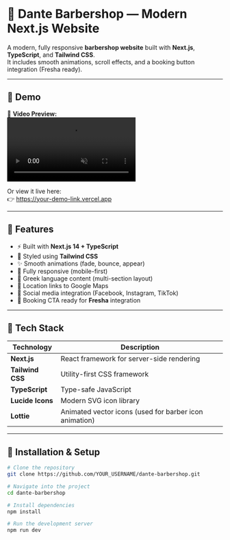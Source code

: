 # 💈 Dante Barbershop — Modern Next.js Website

A modern, fully responsive **barbershop website** built with **Next.js**, **TypeScript**, and **Tailwind CSS**.  
It includes smooth animations, scroll effects, and a booking button integration (Fresha ready).

---

## 🚀 Demo

🎥 **Video Preview:**  
<video autoPlay loop muted playsInline className="w-full rounded-2xl shadow-lg">
  <source src="/demo.mp4" type="video/mp4" />
</video>


Or view it live here:  
👉 https://your-demo-link.vercel.app

---

## 🧩 Features

- ⚡ Built with **Next.js 14 + TypeScript**
- 🎨 Styled using **Tailwind CSS**
- ✨ Smooth animations (fade, bounce, appear)
- 📱 Fully responsive (mobile-first)
- 💬 Greek language content (multi-section layout)
- 📍 Location links to Google Maps
- 🔗 Social media integration (Facebook, Instagram, TikTok)
- 📅 Booking CTA ready for **Fresha** integration

---

## 🧠 Tech Stack

| Technology | Description |
|-------------|--------------|
| **Next.js** | React framework for server-side rendering |
| **Tailwind CSS** | Utility-first CSS framework |
| **TypeScript** | Type-safe JavaScript |
| **Lucide Icons** | Modern SVG icon library |
| **Lottie** | Animated vector icons (used for barber icon animation) |

---

## 🧰 Installation & Setup

```bash
# Clone the repository
git clone https://github.com/YOUR_USERNAME/dante-barbershop.git

# Navigate into the project
cd dante-barbershop

# Install dependencies
npm install

# Run the development server
npm run dev
